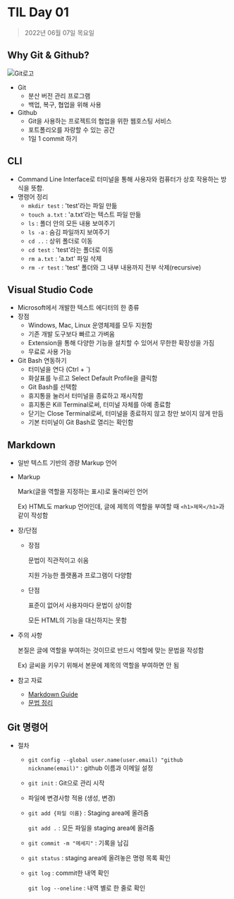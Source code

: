 # TIL Day 01

> 2022년 06월 07일 목요일

## Why Git & Github?

<img src="https://user-images.githubusercontent.com/49775540/168756716-68f9aebb-380f-4897-8141-78d8403f6113.png" alt="Git로고" style="zoom:100%;"/>

+ Git
  + 분산 버전 관리 프로그램
  + 백업, 복구, 협업을 위해 사용
+ Github
  + Git을 사용하는 프로젝트의 협업을 위한 웹호스팅 서비스
  + 포트폴리오를 자랑할 수 있는 공간
  + 1일 1 commit 하기



## CLI

- Command Line Interface로 터미널을 통해 사용자와 컴퓨터가 상호 작용하는 방식을 뜻함.
- 명령어 정리
  - `mkdir test` : 'test'라는 파일 만듦
  - `touch a.txt` : 'a.txt'라는 텍스트 파일 만듦
  - `ls` : 폴더 안의 모든 내용 보여주기
  - `ls -a` : 숨김 파일까지 보여주기
  - `cd ..` : 상위 폴더로 이동
  - `cd test` : 'test'라는 폴더로 이동
  - `rm a.txt` : 'a.txt' 파일 삭제
  - `rm -r test` : 'test' 폴더와 그 내부 내용까지 전부 삭제(recursive)



## Visual Studio Code

+ Microsoft에서 개발한 텍스트 에디터의 한 종류
+ 장점
  + Windows, Mac, Linux 운영체제를 모두 지원함
  + 기존 개발 도구보다 빠르고 가벼움
  + Extension을 통해 다양한 기능을 설치할 수 있어서 무한한 확장성을 가짐
  + 무료로 사용 가능
+ Git Bash 연동하기
  + 터미널을 연다  (Ctrl + `)
  + 화살표를 누르고 Select Default Profile을 클릭함
  + Git Bash를 선택함
  + 휴지통을 눌러서 터미널을 종료하고 재시작함
  + 휴지통은 Kill Terminal로써, 터미널 자체를 아예 종료함
  + 닫기는 Close Terminal로써, 터미널을 종료하지 않고 창만 보이지 않게 만듬
  + 기본 터미널이 Git Bash로 열리는 확인함



## Markdown

+ 일반 텍스트 기반의 경량 Markup 언어

+ Markup

  Mark(글을 역할을 지정하는 표시)로 둘러싸인 언어

  Ex) HTML도 markup 언어인데, 글에 제목의 역할을 부여할 때 `<h1>제목</h1>`과 같이 작성함

+ 장/단점

  + 장점

    문법이 직관적이고 쉬움

    지원 가능한 플랫폼과 프로그램이 다양함

  + 단점

    표준이 없어서 사용자마다 문법이 상이함

    모든 HTML의 기능을 대신하지는 못함

+ 주의 사항

  본질은 글에 역할을 부여하는 것이므로 반드시 역할에 맞는 문법을 작성함

  Ex) 글씨을 키우기 위해서 본문에 제목의 역할을 부여하면 안 됨

+ 참고 자료

  + [Markdown Guide](https://www.markdownguide.org/basic-syntax/)
  + [문법 정리](https://gist.github.com/ihoneymon/652be052a0727ad59601)



## Git 명령어

+ 절차

  + `git config --global user.name(user.email) "github nickname(email)"` : github 이름과 이메일 설정

  + `git init` : Git으로 관리 시작

  + 파일에 변경사항 적용 (생성, 변경)

  + `git add {파일 이름}` : Staging area에 올려줌

    `git add .` : 모든 파일을 staging area에 올려줌

  + `git commit -m "메세지"` : 기록을 남김

  + `git status` : staging area에 올려놓은 명령 목록 확인

  + `git log` : commit한 내역 확인

    `git log --oneline` : 내역 별로 한 줄로 확인